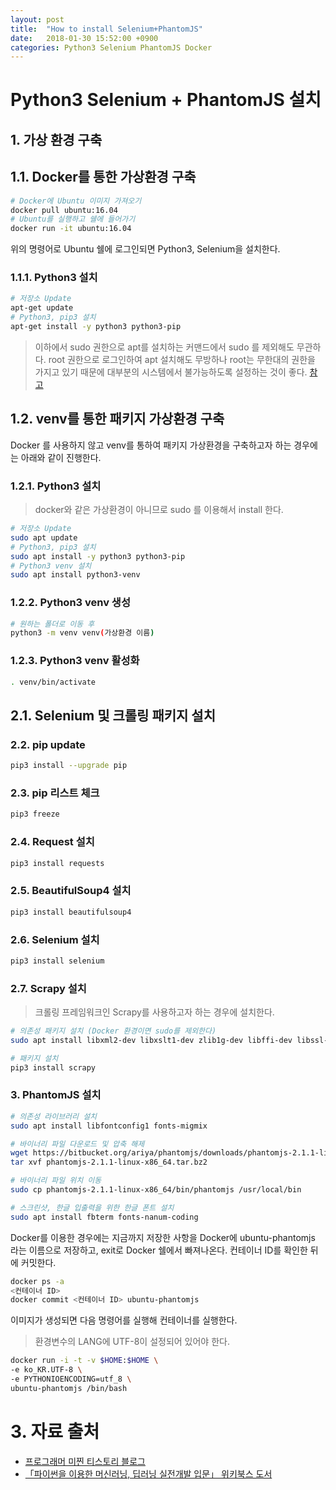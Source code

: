 ```yaml
---
layout: post
title:  "How to install Selenium+PhantomJS"
date:   2018-01-30 15:52:00 +0900
categories: Python3 Selenium PhantomJS Docker
---
```

# Python3 Selenium + PhantomJS 설치

## 1. 가상 환경 구축

## 1.1. Docker를 통한 가상환경 구축

```sh
# Docker에 Ubuntu 이미지 가져오기
docker pull ubuntu:16.04
# Ubuntu를 실행하고 쉘에 들어가기
docker run -it ubuntu:16.04
```

위의 명령어로 Ubuntu 쉘에 로그인되면 Python3, Selenium을 설치한다.

### 1.1.1. Python3 설치

```sh
# 저장소 Update
apt-get update
# Python3, pip3 설치
apt-get install -y python3 python3-pip
```

> 이하에서 sudo 권한으로 apt를 설치하는 커맨드에서 sudo 를 제외해도 무관하다. root 권한으로 로그인하여 apt 설치해도 무방하나 root는 무한대의 권한을 가지고 있기 때문에 대부분의 시스템에서 불가능하도록 설정하는 것이 좋다. [참고](http://deois.tistory.com/42)

## 1.2. venv를 통한 패키지 가상환경 구축 

Docker 를 사용하지 않고 venv를 통하여 패키지 가상환경을 구축하고자 하는 경우에는 아래와 같이 진행한다.

### 1.2.1. Python3 설치

> docker와 같은 가상환경이 아니므로 sudo 를 이용해서 install 한다.

```sh
# 저장소 Update
sudo apt update
# Python3, pip3 설치
sudo apt install -y python3 python3-pip
# Python3 venv 설치
sudo apt install python3-venv
```

### 1.2.2. Python3 venv 생성

```sh
# 원하는 폴더로 이동 후
python3 -m venv venv(가상환경 이름)
```

### 1.2.3. Python3 venv 활성화
```sh
. venv/bin/activate
```

## 2.1. Selenium 및 크롤링 패키지 설치

### 2.2. pip update
```sh
pip3 install --upgrade pip
```

### 2.3. pip 리스트 체크
```sh
pip3 freeze
```

### 2.4. Request 설치
```sh
pip3 install requests
```

### 2.5. BeautifulSoup4 설치
```sh
pip3 install beautifulsoup4
```

### 2.6. Selenium 설치
```sh
pip3 install selenium
```

### 2.7. Scrapy 설치
> 크롤링 프레임워크인 Scrapy를 사용하고자 하는 경우에 설치한다.
```sh
# 의존성 패키지 설치 (Docker 환경이면 sudo를 제외한다)
sudo apt install libxml2-dev libxslt1-dev zlib1g-dev libffi-dev libssl-dev python3-dev gcc

# 패키지 설치
pip3 install scrapy
```

### 3. PhantomJS 설치
```sh
# 의존성 라이브러리 설치
sudo apt install libfontconfig1 fonts-migmix

# 바이너리 파일 다운로드 및 압축 해제
wget https://bitbucket.org/ariya/phantomjs/downloads/phantomjs-2.1.1-linux-x86_64.tar.bz2
tar xvf phantomjs-2.1.1-linux-x86_64.tar.bz2

# 바이너리 파일 위치 이동
sudo cp phantomjs-2.1.1-linux-x86_64/bin/phantomjs /usr/local/bin

# 스크린샷, 한글 입출력을 위한 한글 폰트 설치
sudo apt install fbterm fonts-nanum-coding
```


Docker를 이용한 경우에는 지금까지 저장한 사항을 Docker에 ubuntu-phantomjs 라는 이름으로 저장하고, exit로 Docker 쉘에서 빠져나온다. 컨테이너 ID를 확인한 뒤에 커밋한다.

```sh
docker ps -a
<컨테이너 ID>
docker commit <컨테이너 ID> ubuntu-phantomjs
```

이미지가 생성되면 다음 명령어를 실행해 컨테이너를 실행한다.
> 환경변수의 LANG에 UTF-8이 설정되어 있어야 한다.
```sh
docker run -i -t -v $HOME:$HOME \
-e ko_KR.UTF-8 \
-e PYTHONIOENCODING=utf_8 \
ubuntu-phantomjs /bin/bash
```

# 3. 자료 출처
- [프로그래머 미찐 티스토리 블로그](http://mizzhinp.tistory.com/entry/%EC%9A%B0%EB%B6%84%ED%88%AC-%EC%BD%98%EC%86%94%EC%97%90%EC%84%9C-%ED%95%9C%EA%B8%80-%EB%B3%B4%EA%B8%B0-%EA%B9%A8%EC%A7%90%ED%98%84%EC%83%81)
- [「파이썬을 이용한 머신러닝, 딥러닝 실전개발 입문」 위키북스 도서](http://wikibook.co.kr/python-machine-learning/)